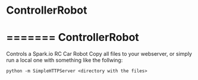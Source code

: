 # ControllerRobot
=======
ControllerRobot
===============
Controls a Spark.io RC Car Robot
Copy all files to your webserver, or simply run a local one with something like the follwing:

    python -m SimpleHTTPServer <directory with the files>

